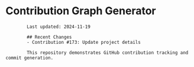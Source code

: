 # Contribution Graph Generator
            
            Last updated: 2024-11-19
            
            ## Recent Changes
            - Contribution #173: Update project details
            
            This repository demonstrates GitHub contribution tracking and commit generation.
        